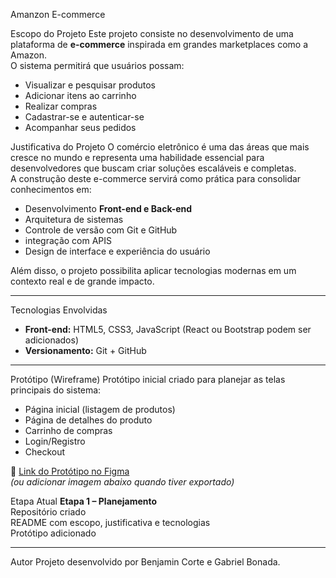 Amanzon
E-commerce

Escopo do Projeto
Este projeto consiste no desenvolvimento de uma plataforma de **e-commerce** inspirada em grandes marketplaces como a Amazon.  
O sistema permitirá que usuários possam:

- Visualizar e pesquisar produtos
- Adicionar itens ao carrinho
- Realizar compras
- Cadastrar-se e autenticar-se
- Acompanhar seus pedidos

Justificativa do Projeto
O comércio eletrônico é uma das áreas que mais cresce no mundo e representa uma habilidade essencial para desenvolvedores que buscam criar soluções escaláveis e completas.  
A construção deste e-commerce servirá como prática para consolidar conhecimentos em:

- Desenvolvimento **Front-end e Back-end**
- Arquitetura de sistemas
- Controle de versão com Git e GitHub
- integração com APIS
- Design de interface e experiência do usuário

Além disso, o projeto possibilita aplicar tecnologias modernas em um contexto real e de grande impacto.

---

Tecnologias Envolvidas
- **Front-end:** HTML5, CSS3, JavaScript (React ou Bootstrap podem ser adicionados)
- **Versionamento:** Git + GitHub

---

Protótipo (Wireframe)
Protótipo inicial criado para planejar as telas principais do sistema:

- Página inicial (listagem de produtos)
- Página de detalhes do produto
- Carrinho de compras
- Login/Registro
- Checkout

📎 [Link do Protótipo no Figma](#)  
*(ou adicionar imagem abaixo quando tiver exportado)*  


Etapa Atual
**Etapa 1 – Planejamento**  
Repositório criado  
README com escopo, justificativa e tecnologias  
Protótipo adicionado  

---

Autor
Projeto desenvolvido por Benjamin Corte e Gabriel Bonada.

